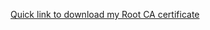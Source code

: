 [Quick link to download my Root CA certificate](https://raw.githubusercontent.com/AlexanderZagaynov/yafduch_ca/master/root.crt)
